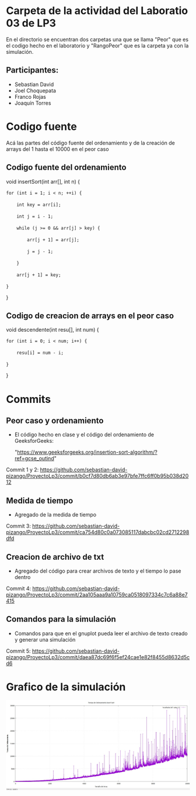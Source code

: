 # Carpeta de la actividad del Laboratio 03 de LP3

En el directorio se encuentran dos carpetas una que se llama "Peor" que es el codigo hecho en el laboratorio y "RangoPeor" que es la carpeta ya con la simulación.

## Participantes:
- Sebastian David
- Joel Choquepata
- Franco Rojas
- Joaquín Torres

# Codigo fuente

Acá las partes del código fuente del ordenamiento y de la creación de arrays del 1 hasta el 10000 en el peor caso

## Codigo fuente del ordenamiento

void insertSort(int arr[], int n) {

    for (int i = 1; i < n; ++i) {

        int key = arr[i];

        int j = i - 1;

        while (j >= 0 && arr[j] > key) {
        
            arr[j + 1] = arr[j];

            j = j - 1;

        }

        arr[j + 1] = key;

    }


}


## Codigo de creacion de arrays en el peor caso

void descendente(int resu[], int num) {

    for (int i = 0; i < num; i++) {

        resu[i] = num - i;

    }


}


# Commits

## Peor caso y ordenamiento

- El código hecho en clase y el código del ordenamiento de GeeksforGeeks: 

  "https://www.geeksforgeeks.org/insertion-sort-algorithm/?ref=gcse_outind"

Commit 1 y 2: https://github.com/sebastian-david-pizango/ProyectoLp3/commit/b0cf7d80db6ab3e97bfe7ffc6ff0b95b038d2012

## Medida de tiempo
- Agregado de la medida de tiempo

Commit 3: https://github.com/sebastian-david-pizango/ProyectoLp3/commit/ca754d80c0a073085117dabcbc02cd2712298dfd

## Creacion de archivo de txt
- Agregado del código para crear archivos de texto y el tiempo lo pase dentro

Commit 4: https://github.com/sebastian-david-pizango/ProyectoLp3/commit/2aa105aaa9a10759ca0518097334c7c6a88e7415

## Comandos para la simulación
- Comandos para que en el gnuplot pueda leer el archivo de texto creado y generar una simulación

Commit 5: https://github.com/sebastian-david-pizango/ProyectoLp3/commit/daea87dc69f6f5ef24cae1e82f8455d8632d5cd6

# Grafico de la simulación 

![Grafico Simulación](https://github.com/sebastian-david-pizango/ProyectoLp3/blob/master/Grupo/lab03/simulacion.jpeg)
